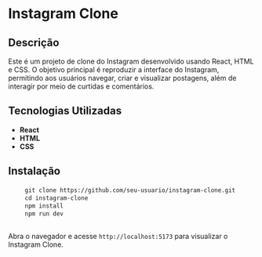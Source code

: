 <h1>Instagram Clone</h1>

  <h2>Descrição</h2>
  <p>Este é um projeto de clone do Instagram desenvolvido usando React, HTML e CSS. O objetivo principal é reproduzir a interface do Instagram, permitindo aos usuários navegar, criar e visualizar postagens, além de interagir por meio de curtidas e comentários.</p>

  <h2>Tecnologias Utilizadas</h2>
  <ul>
    <li><strong>React</strong></li>
    <li><strong>HTML</strong></li>
    <li><strong>CSS</strong></li>
  </ul>

  <h2>Instalação</h2>
  <pre>
    <code>git clone https://github.com/seu-usuario/instagram-clone.git</code>
    <code>cd instagram-clone</code>
    <code>npm install</code>
    <code>npm run dev</code>
  </pre>
  <p>Abra o navegador e acesse <code>http://localhost:5173</code> para visualizar o Instagram Clone.</p>
